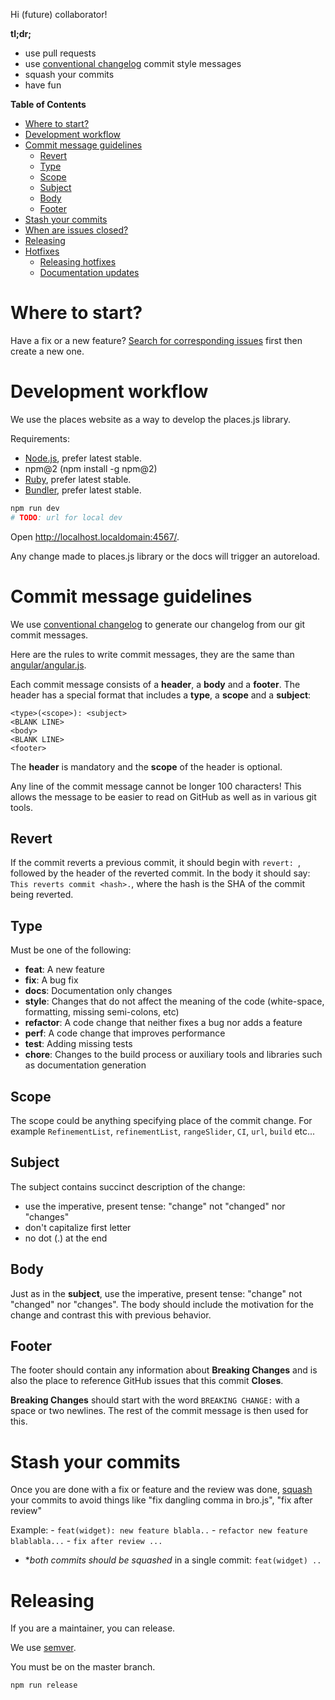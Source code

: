 Hi (future) collaborator!

**tl;dr;**
- use pull requests
- use [conventional changelog](https://github.com/ajoslin/conventional-changelog/blob/master/conventions/angular.md) commit style messages
- squash your commits
- have fun

<!-- START doctoc generated TOC please keep comment here to allow auto update -->
<!-- DON'T EDIT THIS SECTION, INSTEAD RE-RUN doctoc TO UPDATE -->
**Table of Contents**

- [Where to start?](#where-to-start)
- [Development workflow](#development-workflow)
- [Commit message guidelines](#commit-message-guidelines)
  - [Revert](#revert)
  - [Type](#type)
  - [Scope](#scope)
  - [Subject](#subject)
  - [Body](#body)
  - [Footer](#footer)
- [Stash your commits](#stash-your-commits)
- [When are issues closed?](#when-are-issues-closed)
- [Releasing](#releasing)
- [Hotfixes](#hotfixes)
  - [Releasing hotfixes](#releasing-hotfixes)
  - [Documentation updates](#documentation-updates)

<!-- END doctoc generated TOC please keep comment here to allow auto update -->

# Where to start?

Have a fix or a new feature? [Search for corresponding issues](https://github.com/algolia/places/issues) first then create a new one.

# Development workflow

We use the places website as a way to develop the places.js library.

Requirements:
- [Node.js](https://nodejs.org/en/), prefer latest stable.
- npm@2 (npm install -g npm@2)
- [Ruby](https://www.ruby-lang.org/en/), prefer latest stable.
- [Bundler](http://bundler.io/), prefer latest stable.

```sh
npm run dev
# TODO: url for local dev
```

Open http://localhost.localdomain:4567/.

Any change made to places.js library or the docs will trigger an autoreload.

# Commit message guidelines

We use [conventional changelog](https://github.com/ajoslin/conventional-changelog) to generate our changelog from our git commit messages.

Here are the rules to write commit messages, they are the same than [angular/angular.js](https://github.com/angular/angular.js/blob/7c792f4cc99515ac27ed317e0e35e40940b3a400/CONTRIBUTING.md#commit-message-format).

Each commit message consists of a **header**, a **body** and a **footer**.  The header has a special
format that includes a **type**, a **scope** and a **subject**:

```text
<type>(<scope>): <subject>
<BLANK LINE>
<body>
<BLANK LINE>
<footer>
```

The **header** is mandatory and the **scope** of the header is optional.

Any line of the commit message cannot be longer 100 characters! This allows the message to be easier
to read on GitHub as well as in various git tools.

## Revert
If the commit reverts a previous commit, it should begin with `revert: `, followed by the header of the reverted commit. In the body it should say: `This reverts commit <hash>.`, where the hash is the SHA of the commit being reverted.

## Type
Must be one of the following:

* **feat**: A new feature
* **fix**: A bug fix
* **docs**: Documentation only changes
* **style**: Changes that do not affect the meaning of the code (white-space, formatting, missing
  semi-colons, etc)
* **refactor**: A code change that neither fixes a bug nor adds a feature
* **perf**: A code change that improves performance
* **test**: Adding missing tests
* **chore**: Changes to the build process or auxiliary tools and libraries such as documentation
  generation

## Scope
The scope could be anything specifying place of the commit change. For example `RefinementList`,
`refinementList`, `rangeSlider`, `CI`, `url`, `build` etc...

## Subject
The subject contains succinct description of the change:

* use the imperative, present tense: "change" not "changed" nor "changes"
* don't capitalize first letter
* no dot (.) at the end

## Body
Just as in the **subject**, use the imperative, present tense: "change" not "changed" nor "changes".
The body should include the motivation for the change and contrast this with previous behavior.

## Footer
The footer should contain any information about **Breaking Changes** and is also the place to
reference GitHub issues that this commit **Closes**.

**Breaking Changes** should start with the word `BREAKING CHANGE:` with a space or two newlines. The rest of the commit message is then used for this.

# Stash your commits

Once you are done with a fix or feature and the review was done, [squash](http://gitready.com/advanced/2009/02/10/squashing-commits-with-rebase.html) your commits to avoid things like "fix dangling comma in bro.js", "fix after review"

Example:
    - `feat(widget): new feature blabla..`
    - `refactor new feature blablabla...`
    - `fix after review ...`
  - **both commits should be squashed* in a single commit: `feat(widget) ..`

# Releasing

If you are a maintainer, you can release.

We use [semver](http://semver-ftw.org/).

You must be on the master branch.

```sh
npm run release
```
